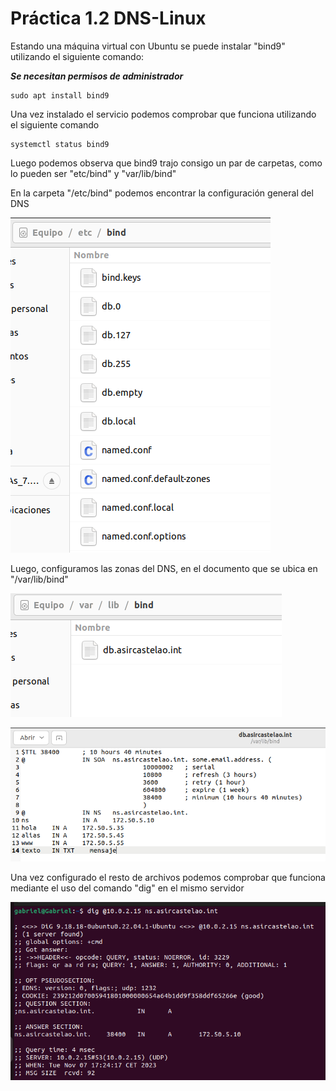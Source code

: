 # Práctica 1.2 DNS-Linux

Estando una máquina virtual con Ubuntu se puede instalar "bind9" utilizando el siguiente comando:

***Se necesitan permisos de administrador***

    sudo apt install bind9

Una vez instalado el servicio podemos comprobar que funciona utilizando el siguiente comando

    systemctl status bind9

Luego podemos observa que bind9 trajo consigo un par de carpetas, como lo pueden ser "etc/bind" y "var/lib/bind"

En la carpeta "/etc/bind" podemos encontrar la configuración general del DNS

![ Configuración de las zonas ](./imagenes/3.png)

Luego, configuramos las zonas del DNS, en el documento que se ubica en "/var/lib/bind"

![ Configuración de las zonas ](./imagenes/4.png)


![ Configuración de las zonas ](./imagenes/1.png)

Una vez configurado el resto de archivos podemos comprobar que funciona mediante el uso del comando "dig" en el mismo servidor

![ Comprobación del funcionamiento ](./imagenes/2.png)


